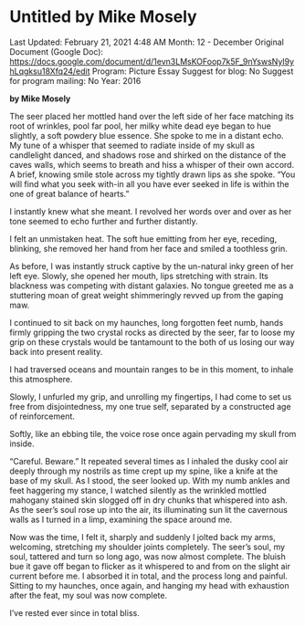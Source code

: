 # Untitled by Mike Mosely

Last Updated: February 21, 2021 4:48 AM
Month: 12 - December
Original Document (Google Doc): https://docs.google.com/document/d/1evn3LMsKOFoop7k5F_9nYswsNyI9yhLqgksu18Xfq24/edit
Program: Picture Essay
Suggest for blog: No
Suggest for program mailing: No
Year: 2016

**by Mike Mosely**

The seer placed her mottled hand over the left side of her face matching its root of wrinkles, pool far pool, her milky white dead eye began to hue slightly, a soft powdery blue essence. She spoke to me in a distant echo. My tune of a whisper that seemed to radiate inside of my skull as candlelight danced, and shadows rose and shirked on the distance of the caves walls, which seems to breath and hiss a whisper of their own accord. A brief, knowing smile stole across my tightly drawn lips as she spoke. “You will find what you seek with-in all you have ever seeked in life is within the one of great balance of hearts.”

I instantly knew what she meant. I revolved her words over and over as her tone seemed to echo further and further distantly.

I felt an unmistaken heat. The soft hue emitting from her eye, receding, blinking, she removed her hand from her face and smiled a toothless grin.

As before, I was instantly struck captive by the un-natural inky green of her left eye. Slowly, she opened her mouth, lips stretching with strain. Its blackness was competing with distant galaxies. No tongue greeted me as a stuttering moan of great weight shimmeringly revved up from the gaping maw.

I continued to sit back on my haunches, long forgotten feet numb, hands firmly gripping the two crystal rocks as directed by the seer, far to loose my grip on these crystals would be tantamount to the both of us losing our way back into present reality.

I had traversed oceans and mountain ranges to be in this moment, to inhale this atmosphere.

Slowly, I unfurled my grip, and unrolling my fingertips, I had come to set us free from disjointedness, my one true self, separated by a constructed age of reinforcement.

Softly, like an ebbing tile, the voice rose once again pervading my skull from inside.

“Careful. Beware.” It repeated several times as I inhaled the dusky cool air deeply through my nostrils as time crept up my spine, like a knife at the base of my skull. As I stood, the seer looked up. With my numb ankles and feet haggering my stance, I watched silently as the wrinkled mottled mahogany stained skin slogged off in dry chunks that whispered into ash. As the seer’s soul rose up into the air, its illuminating sun lit the cavernous walls as I turned in a limp, examining the space around me.

Now was the time, I felt it, sharply and suddenly I jolted back my arms, welcoming, stretching my shoulder joints completely. The seer’s soul, my soul, tattered and turn so long ago, was now almost complete. The bluish bue it gave off began to flicker as it whispered to and from on the slight air current before me. I absorbed it in total, and the process long and painful. Sitting to my haunches, once again, and hanging my head with exhaustion after the feat, my soul was now complete.

I’ve rested ever since in total bliss.